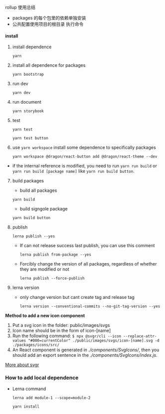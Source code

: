rollup 使用总结

-   packages 的每个包里的依赖单独安装
-   公共配置使用项目的根目录
    执行命令

#### install

1. install dependence

    `yarn`

2. install all dependence for packages

    `yarn bootstrap`

3. run dev

    `yarn dev`

4. run document

    `yarn storybook`

5. test

    `yarn test`

    `yarn test button`

6. use `yarn workspace` install some dependence to specifically packages

    `yarn workspace @dragon/react-button add @dragon/react-theme --dev`

-   if the internal reference is modified, you need to run `yarn run build` or `yarn run build [package name]` like `yarn run build button`.

7. build packages

    - build all packages

    `yarn build`

    - build signgole package

    `yarn build button`

8. publish

    `lerna publish --yes`

    - If can not release success last publish, you can use this comment

        `lerna publish from-package --yes`

    - Forcibly change the version of all packages, regardless of whether they are modified or not

        `lerna publish --force-publish`

9. lerna version

    - only change version but cant create tag and release tag

        `lerna version --conventional-commits --no-git-tag-version --yes`

**Method to add a new icon component**

1. Put a svg icon in the folder: public/images/svgs
2. Icon name should be in the form of icon-[name]
3. Run the following command:
   `$ npx @svgr/cli --icon --replace-attr-values "#000=currentColor" ./public/images/svgs/icon-[name].svg -d ./packages/icons/src/`
4. An React component is generated in _./components/SvgIcons/_, then you should add an export sentence in the _./components/SvgIcons/index.js_.

[More about svgr](https://react-svgr.com/docs/cli/)

### How to add local dependence

-   Lerna command

    `lerna add module-1 --scope=module-2`

    `yarn install`
